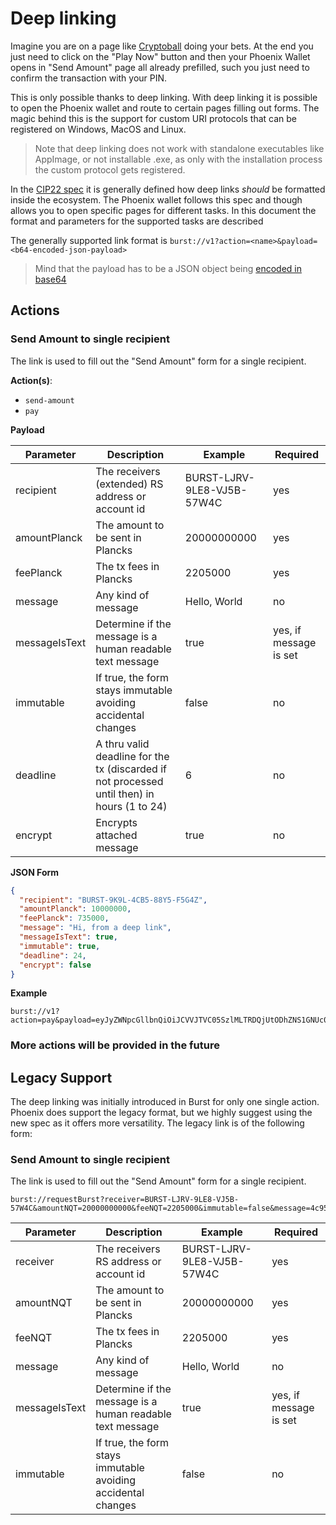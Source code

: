 # Deep linking

Imagine you are on a page like [Cryptoball](https://www.cryptoball.org/) doing your bets. At the end you just need to
click on the "Play Now" button and then your Phoenix Wallet opens in "Send Amount" page all already prefilled, such you
just need to confirm the transaction with your PIN.

This is only possible thanks to deep linking. With deep linking it is possible to open the Phoenix wallet and route to
certain pages filling out forms. The magic behind this is the support for custom URI protocols that can be registered on
Windows, MacOS and Linux.

> Note that deep linking does not work with standalone executables like AppImage, or not installable .exe, as only with the installation process the custom protocol gets registered.

In the [CIP22 spec](https://github.com/burst-apps-team/CIPs/blob/master/cip-0022.md) it is generally defined how deep
links _should_ be formatted inside the ecosystem. The Phoenix wallet follows this spec and though allows you to open
specific pages for different tasks. In this document the format and parameters for the supported tasks are described

The generally supported link format is `burst://v1?action=<name>&payload=<b64-encoded-json-payload>`

> Mind that the payload has to be a JSON object being [encoded in base64](https://www.base64encode.org/)

## Actions

### Send Amount to single recipient

The link is used to fill out the "Send Amount" form for a single recipient.

__Action(s)__:

- `send-amount`
- `pay`

__Payload__

| Parameter  | Description  | Example | Required |
|---|---|---|---|
| recipient | The receivers (extended) RS address or account id  | BURST-LJRV-9LE8-VJ5B-57W4C | yes |
| amountPlanck | The amount to be sent in Plancks  | 20000000000 | yes |
| feePlanck  | The tx fees in Plancks  | 2205000 | yes |
| message | Any kind of message  |  Hello, World  | no |
| messageIsText | Determine if the message is a human readable text message  |  true  | yes, if message is set |
| immutable | If true, the form stays immutable avoiding accidental changes  |  false  | no |
| deadline | A thru valid deadline for the tx (discarded if not processed until then) in hours (1 to 24)  |  6  | no |
| encrypt | Encrypts attached message|  true  | no |


__JSON Form__
```json
{
  "recipient": "BURST-9K9L-4CB5-88Y5-F5G4Z",
  "amountPlanck": 10000000,
  "feePlanck": 735000,
  "message": "Hi, from a deep link",
  "messageIsText": true,
  "immutable": true,
  "deadline": 24,
  "encrypt": false
}
```

__Example__

```
burst://v1?action=pay&payload=eyJyZWNpcGllbnQiOiJCVVJTVC05SzlMLTRDQjUtODhZNS1GNUc0WiIsImFtb3VudFBsYW5jayI6MTAwMDAwMDAsImZlZVBsYW5jayI6NzM1MDAwLCJtZXNzYWdlIjoiSGksIGZyb20gYSBkZWVwIGxpbmsiLCJtZXNzYWdlSXNUZXh0Ijp0cnVlLCJpbW11dGFibGUiOnRydWUsImRlYWRsaW5lIjoyNH0K
```

### More actions will be provided in the future

## Legacy Support

The deep linking was initially introduced in Burst for only one single action. Phoenix does support the legacy format,
but we highly suggest using the new spec as it offers more versatility. The legacy link is of the following form:

### Send Amount to single recipient

The link is used to fill out the "Send Amount" form for a single recipient.

```
burst://requestBurst?receiver=BURST-LJRV-9LE8-VJ5B-57W4C&amountNQT=20000000000&feeNQT=2205000&immutable=false&message=4c956fdb7701&messageIsText=false
```

| Parameter  | Description  | Example | Required |
|---|---|---|---|
| receiver | The receivers RS address or account id  | BURST-LJRV-9LE8-VJ5B-57W4C | yes |
| amountNQT | The amount to be sent in Plancks  | 20000000000 | yes |
| feeNQT  | The tx fees in Plancks  | 2205000 | yes |
| message | Any kind of message  |  Hello, World  | no |
| messageIsText | Determine if the message is a human readable text message  |  true  | yes, if message is set |
| immutable | If true, the form stays immutable avoiding accidental changes  |  false  | no |



